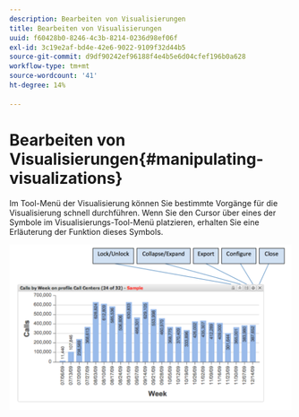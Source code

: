 ```yaml
---
description: Bearbeiten von Visualisierungen
title: Bearbeiten von Visualisierungen
uuid: f60428b0-8246-4c3b-8214-0236d98ef06f
exl-id: 3c19e2af-bd4e-42e6-9022-9109f32d44b5
source-git-commit: d9df90242ef96188f4e4b5e6d04cfef196b0a628
workflow-type: tm+mt
source-wordcount: '41'
ht-degree: 14%

---
```


# Bearbeiten von Visualisierungen{#manipulating-visualizations}

Im Tool-Menü der Visualisierung können Sie bestimmte Vorgänge für die Visualisierung schnell durchführen. Wenn Sie den Cursor über eines der Symbole im Visualisierungs-Tool-Menü platzieren, erhalten Sie eine Erläuterung der Funktion dieses Symbols.

![](assets/manipulate_visual.png)
